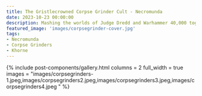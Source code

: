 ```yaml
---
title: The Gristlecrowned Corpse Grinder Cult - Necromunda
date: 2023-10-23 00:00:00
description: Mashing the worlds of Judge Dredd and Warhammer 40,000 together. 
featured_image: 'images/corpsegrinder-cover.jpg'
tags:
- Necromunda
- Corpse Grinders
- Khorne
---
```


 

{% include post-components/gallery.html
	columns = 2
	full_width = true
	images = "images/corpsegrinders-1.jpeg,images/corpsegrinders2.jpeg,images/corpsegrinders3.jpeg,images/corpsegrinders4.jpeg
	"
%}

